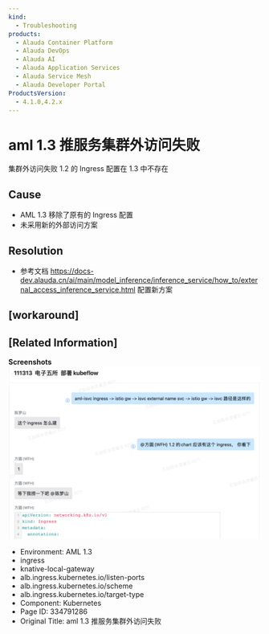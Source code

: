 ```yaml
---
kind:
  - Troubleshooting
products:
  - Alauda Container Platform
  - Alauda DevOps
  - Alauda AI
  - Alauda Application Services
  - Alauda Service Mesh
  - Alauda Developer Portal
ProductsVersion:
  - 4.1.0,4.2.x
---
```

<!-- A type of document that involves encountering a fault, diagnosing it, performing root cause analysis, and providing solutions. -->

# aml 1.3  推服务集群外访问失败

集群外访问失败 1.2 的 Ingress 配置在 1.3 中不存在

## Cause
- AML 1.3 移除了原有的 Ingress 配置
- 未采用新的外部访问方案

## Resolution
- 参考文档 https://docs-dev.alauda.cn/ai/main/model_inference/inference_service/how_to/external_access_inference_service.html 配置新方案

## [workaround]

## [Related Information]
**Screenshots**
![](assets/aml-1-3-tui-fu-wu-ji-qun-wai-fang-wen-shi-bai/image-2025-8-25_14-52-42.png)
- Environment: AML 1.3
- ingress
- knative-local-gateway
- alb.ingress.kubernetes.io/listen-ports
- alb.ingress.kubernetes.io/scheme
- alb.ingress.kubernetes.io/target-type
- Component: Kubernetes
- Page ID: 334791286
- Original Title: aml 1.3  推服务集群外访问失败
